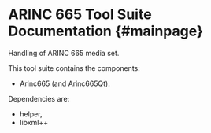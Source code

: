 # ARINC 665 Tool Suite Documentation {#mainpage}
Handling of ARINC 665 media set.

This tool suite contains the components:
 * Arinc665 (and Arinc665Qt).

Dependencies are:
 * helper,
 * libxml++
